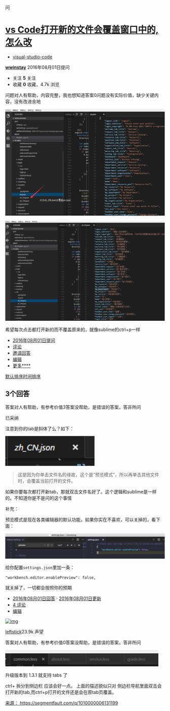 问

# [vs Code打开新的文件会覆盖窗口中的,怎么改](https://segmentfault.com/q/1010000006131199)

- [visual-studio-code](https://segmentfault.com/t/visual-studio-code)

[**wwinstay**](https://segmentfault.com/u/wwinstay) 2016年08月01日提问

- 关注 **5** 关注
- 收藏 **0** 收藏，4.7k 浏览

问题对人有帮助，内容完整，我也想知道答案0问题没有实际价值，缺少关键内容，没有改进余地

![img](image-201710201504/0.9320849534584656.png)

![img](image-201710201504/0.14683768534141017.png)

希望每次点击都打开新的而不覆盖原来的，就像sublime的ctrl+p一样

- [2016年08月01日提问](https://segmentfault.com/q/1010000006131199)
- [评论]()
- [邀请回答]()
- [编辑]()
- [更多****]()

[默认排序](https://segmentfault.com/q/1010000006131199#answers-title)[时间排序](https://segmentfault.com/q/1010000006131199?sort=created#answers-title)

## 3个回答

答案对人有帮助，有参考价值3答案没帮助，是错误的答案，答非所问

已采纳

注意到你的tab是斜体了么？如下：

![img](image-201710201504/0.3712996383263465.png)

> 这是因为你单击文件名的缘故，这个是“预览模式”，所以再单击其他文件时，会覆盖当前打开的文件。

如果你要每次都打开新tab，那就双击文件名好了。这个逻辑和sublime是一样的。不知道你是不是问的这个事情

补充：

预览模式是现在各类编辑器的默认功能，如果你实在不喜欢，可以关掉的，看下面：

![img](image-201710201504/0.4256645437665687.png)

给你配置`settings.json`里加一条：

```
"workbench.editor.enablePreview": false,
```

就关掉了，一切都会按照你的预期

- [2016年08月01日回答](https://segmentfault.com/q/1010000006131199/a-1020000006131574) · [2016年08月01日更新](https://segmentfault.com/q/1010000006131199/a-1020000006131574/revision)
- [4 评论]()
- [编辑]()

[![img](image-201710201504/0.8039662664796854.png)](https://segmentfault.com/u/leftstick)

[leftstick](https://segmentfault.com/u/leftstick)23.9k 声望

答案对人有帮助，有参考价值0答案没帮助，是错误的答案，答非所问

![img](image-201710201504/0.9171078856414265.png)

升级版本到 1.3.1 就支持 tabs 了



ctrl+ 拆分到侧边栏 应该会好一点。 上面的描述貌似只对 侧边栏导航里面双击会打开新的tab,而ctrl+p打开的文件还是会在原tab页覆盖。









[来源： ]()<https://segmentfault.com/q/1010000006131199>